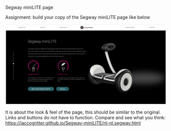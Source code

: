 Segway miniLITE page 

Assignment: build your copy of the Segway miniLITE page like below

<img src="img/image.png">

It is about the look & feel of the page, this should be similar to the original. Links and buttons do not have to function.
Compare and see what you think: https://jaccogritter.github.io/Segway-miniLITE/nl-nl.segway.html
